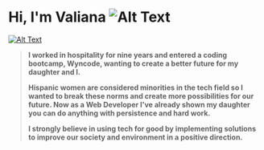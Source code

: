 # Hi, I'm Valiana ![Alt Text](https://emojipedia-us.s3.dualstack.us-west-1.amazonaws.com/thumbs/160/emojidex/112/female-technologist-type-3_1f469-1f3fc-200d-1f4bb.png)

[![Alt Text](https://www.valianajosic.com/static/media/compwide1.6551faff.jpeg)](https://www.valianajosic.com/)

>**I worked in hospitality for nine years and entered a coding bootcamp, Wyncode, wanting to create a better future for my daughter and I.**
>
>**Hispanic women are considered minorities in the tech field so I wanted to break these norms and create more possibilities for our future. Now as a Web Developer I've already shown my daughter you can do anything with persistence and hard work.**
>
>**I strongly believe in using tech for good by implementing solutions to improve our society and environment in a positive direction.**
